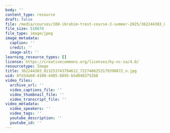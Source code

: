 ```yaml
---
body: ''
content_type: resource
draft: false
file: /media/courses/108-ibrahim-trest-course-3-summer-2025/362244303_813253743794612_7227486253179390872_n.jpg
file_size: 518674
file_type: image/jpeg
image_metadata:
  caption: ''
  credit: ''
  image-alt: ''
learning_resource_types: []
license: https://creativecommons.org/licenses/by-nc-sa/4.0/
resourcetype: Image
title: 362244303_813253743794612_7227486253179390872_n.jpg
uid: 8fd3da60-4100-4485-8895-b5d0483752b8
video_files:
  archive_url: ''
  video_captions_file: ''
  video_thumbnail_file: ''
  video_transcript_file: ''
video_metadata:
  video_speakers: ''
  video_tags: ''
  youtube_description: ''
  youtube_id: ''
---
```

